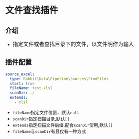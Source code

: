 # 文件查找插件

## 介绍

* <big>指定文件或者查找目录下的文件，以文件明作为输入</big>

## 插件配置

```yaml
source_excel:
  type: Rabbit\Data\Pipeline\Sources\FindFiles
  start: true
  fileName: test.xlsl
  scanDir: ./
  extends: 
    - xlsl
```

* `fileName`指定文件位置，默认`null`
* `scanDir`指定扫描目录,默认`[]`
* `extends`指定扫描文件后缀,配合`scanDir`使用,默认`[]`
* `fileName`与`scanDir`有且仅有一种方式